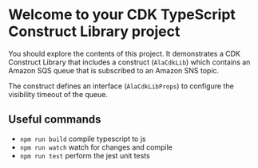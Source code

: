 # Welcome to your CDK TypeScript Construct Library project

You should explore the contents of this project. It demonstrates a CDK Construct Library that includes a construct (`AlaCdkLib`)
which contains an Amazon SQS queue that is subscribed to an Amazon SNS topic.

The construct defines an interface (`AlaCdkLibProps`) to configure the visibility timeout of the queue.

## Useful commands

* `npm run build`   compile typescript to js
* `npm run watch`   watch for changes and compile
* `npm run test`    perform the jest unit tests
